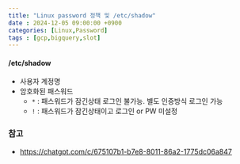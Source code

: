 ```yaml
---
title: "Linux password 정책 및 /etc/shadow"
date : 2024-12-05 09:00:00 +0900
categories: [Linux,Password]
tags : [gcp,bigquery,slot]
---
```



#### **/etc/shadow**

- 사용자 계정명
- 암호화된 패스워드
  - `*` : 패스워드가 잠긴상태 로그인 불가능. 별도 인증방식 로그인 가능
  - `!` : 패스워드가 잠긴상태이고 로그인 or PW 미설정

### **참고**

- <https://chatgpt.com/c/675107b1-b7e8-8011-86a2-1775dc06a847>
